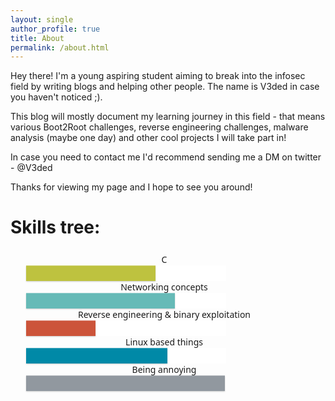 ```yaml
---
layout: single
author_profile: true
title: About
permalink: /about.html
---
```

<style>
  .tech{
	max-width:700px;
	margin: 25px;
    }

.tech .item{
    width:100%;
    clear:both;
    margin-right:auto;
    margin-left:auto;
    height:35px;
}

.tech .describe{
    font-family: 'Noto Sans', serif;
    margin-right: 12px;
    text-align: center;
}

.tech .progress {
    float:left;
    height: 25px;
    background: white;
    border-left: 1px solid transparent;
    border-right: 1px solid transparent;
    width:70%;
}

.tech .progress > span {
    position: relative;
    float: left;
    margin: 0 -1px;
    min-width: 30px;
    height: 25px;
    line-height: 21px;
    text-align: right;
    background: #cccccc;
    border: none;
    border-color: #bfbfbf #b3b3b3 #9e9e9e;
    -webkit-box-shadow: inset 0 1px rgba(255, 255, 255, 0.3), 0 1px 2px rgba(0, 0, 0, 0.2);
    box-shadow: inset 0 1px rgba(255, 255, 255, 0.3), 0 1px 2px rgba(0, 0, 0, 0.2);
}

.tech  .progress > span > span {
    padding: 0 8px;
    font-size: 14px;
    color: #404040;
    color: rgba(0, 0, 0, 0.7);
    font-family: 'Noto Sans', serif;
    line-height: 25px;
}

.tech .progress > span:before {
    content: '';
    position: absolute;
    top: 0;
    bottom: 0;
    left: 0;
    right: 0;
    z-index: 1;
    height: 25px;
    border-radius: 10px;
}

.tech .progress .yellow {
    background: #FFC408;
}

.tech .progress .green {
    background: #BEC23F;
}

.tech .progress .blue {
    background: #66BAB7;
}

.tech .progress .darkblue {
    background: #0089A7;
}

.tech .progress .red {
    background: #CC543A;
}

.tech .progress .grey {
    background: #91989F;
}
</style>

Hey there! I'm a young aspiring student aiming to break into the infosec field by writing blogs and helping other people. The name is V3ded in case you haven't noticed ;).

This blog will mostly document my learning journey in this field - that means various Boot2Root challenges, reverse engineering challenges, malware analysis (maybe one day) and other cool projects I will take part in!  

In case you need to contact me I'd recommend sending me a DM on twitter - @V3ded

Thanks for viewing my page and I hope to see you around!

# Skills tree:
<section class="tech">
    <div class = "item">
        <div class = "describe">
            C
        </div>
        <div class="progress">
            <span class="green" style="width: 65%;"></span>
        </div>
    </div>
    <div class = "item">
        <div class = "describe">
            Networking concepts
        </div>
        <div class="progress">
            <span class="blue" style="width: 75%;"></span>
        </div>
    </div>
    <div class = "item">
        <div class = "describe">
            Reverse engineering & binary exploitation
        </div>
        <div class="progress">
            <span class="red" style="width: 35%;"></span>
        </div>
    </div>
    <div class = "item">
        <div class = "describe">
            Linux based things
        </div>
        <div class="progress">
            <span class = "darkblue" style="width: 71%;"></span>
        </div>
    </div>
    <div class = "item">
        <div class = "describe">
            Being annoying
        </div>
        <div class="progress">
            <span class="grey" style="width: 100%;"></span>
        </div>
    </div>
</section>
